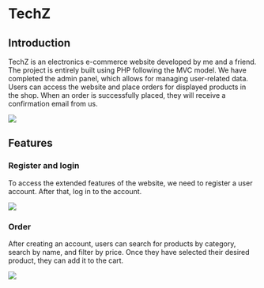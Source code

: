 # TechZ
## Introduction
TechZ is an electronics e-commerce website developed by me and a friend. The project is entirely built using PHP following the MVC model. We have completed the admin panel, which allows for managing user-related data. Users can access the website and place orders for displayed products in the shop. When an order is successfully placed, they will receive a confirmation email from us.

![](https://iili.io/3JiCqWG.png)
## Features
### Register and login 
To access the extended features of the website, we need to register a user account. After that, log in to the account.

![](https://iili.io/3JiTZ2j.png)

### Order
After creating an account, users can search for products by category, search by name, and filter by price. Once they have selected their desired product, they can add it to the cart.

![](https://iili.io/3JiGWcN.png)

